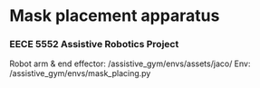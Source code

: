# Mask placement apparatus

### EECE 5552 Assistive Robotics Project 

Robot arm & end effector: /assistive_gym/envs/assets/jaco/
Env: /assistive_gym/envs/mask_placing.py
